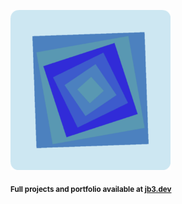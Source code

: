 <a href="https://github.com/jb3/fractal"><img width="256px" src="fractal-20251030-163058.png"/></a>

<sub>**Full projects and portfolio available at [jb3.dev](https://jb3.dev/)**</sub>
